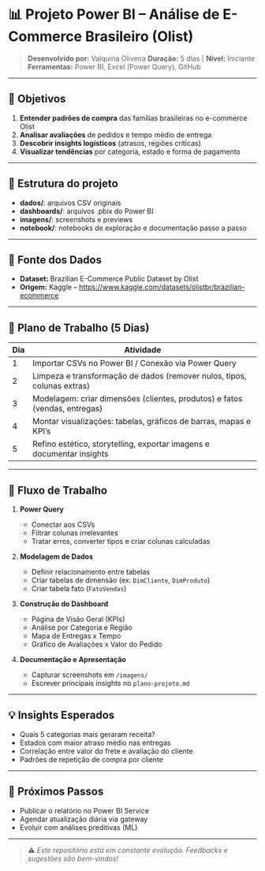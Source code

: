 # 📊 Projeto Power BI – Análise de E-Commerce Brasileiro (Olist)

> **Desenvolvido por:** Valquiria Oliveira
> **Duração:** 5 dias | **Nível:** Iniciante  
> **Ferramentas:** Power BI, Excel (Power Query), GitHub

---

## 🎯 Objetivos

1. **Entender padrões de compra** das famílias brasileiras no e-commerce Olist  
2. **Analisar avaliações** de pedidos e tempo médio de entrega  
3. **Descobrir insights logísticos** (atrasos, regiões críticas)  
4. **Visualizar tendências** por categoria, estado e forma de pagamento

---

## 📁 Estrutura do projeto

- **dados/**: arquivos CSV originais  
- **dashboards/**: arquivos .pbix do Power BI
- **imagens/**: screenshots e previews
- **notebook/**: notebooks de exploração e documentação passo a passo


---

## 🔗 Fonte dos Dados

- **Dataset:** Brazilian E-Commerce Public Dataset by Olist  
- **Origem:** Kaggle – https://www.kaggle.com/datasets/olistbr/brazilian-ecommerce

---

## 📝 Plano de Trabalho (5 Dias)

| Dia | Atividade                                                                 |
|-----|---------------------------------------------------------------------------|
| 1   | Importar CSVs no Power BI / Conexão via Power Query                       |
| 2   | Limpeza e transformação de dados (remover nulos, tipos, colunas extras)   |
| 3   | Modelagem: criar dimensões (clientes, produtos) e fatos (vendas, entregas)|
| 4   | Montar visualizações: tabelas, gráficos de barras, mapas e KPI’s           |
| 5   | Refino estético, storytelling, exportar imagens e documentar insights      |

---

## 🔧 Fluxo de Trabalho

1. **Power Query**  
   - Conectar aos CSVs  
   - Filtrar colunas irrelevantes  
   - Tratar erros, converter tipos e criar colunas calculadas

2. **Modelagem de Dados**  
   - Definir relacionamento entre tabelas  
   - Criar tabelas de dimensão (ex: `DimCliente`, `DimProduto`)  
   - Criar tabela fato (`FatoVendas`)

3. **Construção do Dashboard**  
   - Página de Visão Geral (KPIs)  
   - Análise por Categoria e Região  
   - Mapa de Entregas x Tempo  
   - Gráfico de Avaliações x Valor do Pedido

4. **Documentação e Apresentação**  
   - Capturar screenshots em `/imagens/`  
   - Escrever principais insights no `plano-projeto.md`

---

## 💡 Insights Esperados

- Quais 5 categorias mais geraram receita?  
- Estados com maior atraso médio nas entregas  
- Correlação entre valor do frete e avaliação do cliente  
- Padrões de repetição de compra por cliente  

---

## 🚀 Próximos Passos

- Publicar o relatório no Power BI Service  
- Agendar atualização diária via gateway  
- Evoluir com análises preditivas (ML)

---

> ⚠️ *Este repositório está em constante evolução. Feedbacks e sugestões são bem-vindos!*  


